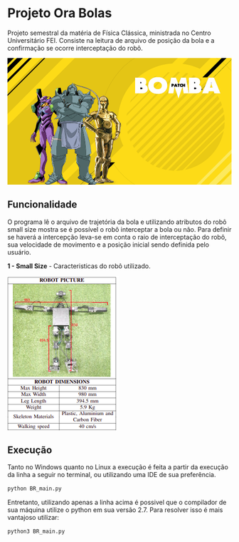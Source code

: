 # Projeto Ora Bolas

Projeto semestral da matéria de Física Clássica, ministrada no Centro Universitário FEI. Consiste na leitura de arquivo de posição da bola e a confirmação se ocorre interceptação do robô.

![image](src/fifabanner.png)

## Funcionalidade

O programa lê o arquivo de trajetória da bola e utilizando atributos do robô small size mostra se é possível o robô interceptar a bola ou não. Para definir se haverá a intercepção leva-se em conta o raio de interceptação do robô, sua velocidade de movimento e a posição inicial sendo definida pelo usuário.

**1 - Small Size** - Caracteristicas do robô utilizado. 

![image](images/robot.png)

## Execução

Tanto no Windows quanto no Linux a execução é feita a partir da execução da linha a seguir no terminal, ou utilizando uma IDE de sua preferência. 

```bash
python BR_main.py
```

Entretanto, utilizando apenas a linha acima é possivel que o compilador de sua máquina utilize o python em sua versão 2.7. Para resolver isso é mais vantajoso utilizar:

```bash
python3 BR_main.py
```
